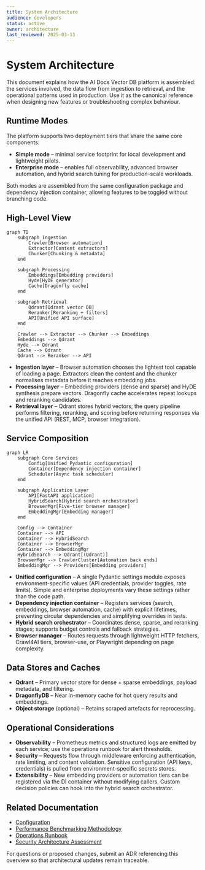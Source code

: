 ```yaml
---
title: System Architecture
audience: developers
status: active
owner: architecture
last_reviewed: 2025-03-13
---
```


# System Architecture

This document explains how the AI Docs Vector DB platform is assembled: the services involved,
the data flow from ingestion to retrieval, and the operational patterns used in production. Use it
as the canonical reference when designing new features or troubleshooting complex behaviour.

## Runtime Modes

The platform supports two deployment tiers that share the same core components:

- **Simple mode** – minimal service footprint for local development and lightweight pilots.
- **Enterprise mode** – enables full observability, advanced browser automation, and hybrid search
  tuning for production-scale workloads.

Both modes are assembled from the same configuration package and dependency injection container,
allowing features to be toggled without branching code.

## High-Level View

```mermaid
graph TD
    subgraph Ingestion
        Crawler[Browser automation]
        Extractor[Content extractors]
        Chunker[Chunking & metadata]
    end

    subgraph Processing
        Embeddings[Embedding providers]
        Hyde[HyDE generator]
        Cache[Dragonfly cache]
    end

    subgraph Retrieval
        Qdrant[Qdrant vector DB]
        Reranker[Reranking + filters]
        API[Unified API surface]
    end

    Crawler --> Extractor --> Chunker --> Embeddings
    Embeddings --> Qdrant
    Hyde --> Qdrant
    Cache --> Qdrant
    Qdrant --> Reranker --> API
```

* **Ingestion layer** – Browser automation chooses the lightest tool capable of loading a page.
  Extractors clean the content and the chunker normalises metadata before it reaches embedding jobs.
* **Processing layer** – Embedding providers (dense and sparse) and HyDE synthesis prepare vectors.
  Dragonfly cache accelerates repeat lookups and reranking candidates.
* **Retrieval layer** – Qdrant stores hybrid vectors; the query pipeline performs filtering, reranking,
  and scoring before returning responses via the unified API (REST, MCP, browser integration).

## Service Composition

```mermaid
graph LR
    subgraph Core Services
        Config[Unified Pydantic configuration]
        Container[Dependency injection container]
        Scheduler[Async task scheduler]
    end

    subgraph Application Layer
        API[FastAPI application]
        HybridSearch[Hybrid search orchestrator]
        BrowserMgr[Five-tier browser manager]
        EmbeddingMgr[Embedding manager]
    end

    Config --> Container
    Container --> API
    Container --> HybridSearch
    Container --> BrowserMgr
    Container --> EmbeddingMgr
    HybridSearch --> Qdrant[(Qdrant)]
    BrowserMgr --> CrawlerCluster[Automation back ends]
    EmbeddingMgr --> Providers[Embedding providers]
```

* **Unified configuration** – A single Pydantic settings module exposes environment-specific values
  (API credentials, provider toggles, rate limits). Simple and enterprise deployments vary these
  settings rather than the code path.
* **Dependency injection container** – Registers services (search, embeddings, browser automation,
  cache) with explicit lifetimes, preventing circular dependencies and simplifying overrides in tests.
* **Hybrid search orchestrator** – Coordinates dense, sparse, and reranking stages; supports budget
  controls and fallback strategies.
* **Browser manager** – Routes requests through lightweight HTTP fetchers, Crawl4AI tiers, browser-use,
  or Playwright depending on page complexity.

## Data Stores and Caches

- **Qdrant** – Primary vector store for dense + sparse embeddings, payload metadata, and filtering.
- **DragonflyDB** – Near in-memory cache for hot query results and embeddings.
- **Object storage** (optional) – Retains scraped artefacts for reprocessing.

## Operational Considerations

- **Observability** – Prometheus metrics and structured logs are emitted by each service; use the
  operations runbook for alert thresholds.
- **Security** – Requests flow through middleware enforcing authentication, rate limiting, and content
  validation. Sensitive configuration (API keys, credentials) is pulled from environment-specific
  secrets stores.
- **Extensibility** – New embedding providers or automation tiers can be registered via the DI
  container without modifying callers. Custom decision policies can hook into the hybrid search
  orchestrator.

## Related Documentation

- [Configuration](./configuration.md)
- [Performance Benchmarking Methodology](./performance-benchmarking-methodology.md)
- [Operations Runbook](../operators/operations.md)
- [Security Architecture Assessment](../security/security-architecture-assessment.md)

For questions or proposed changes, submit an ADR referencing this overview so that architectural
updates remain traceable.
